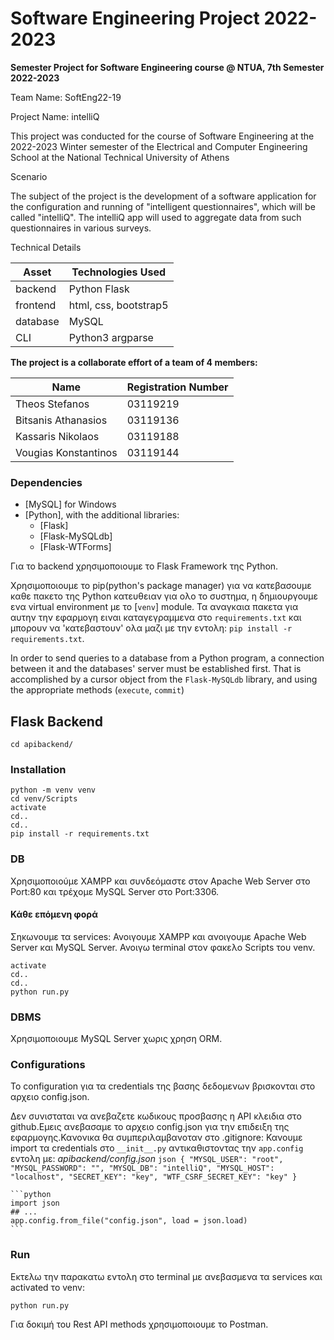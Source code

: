 # Software Engineering Project 2022-2023

**Semester Project for Software Engineering course @ NTUA, 7th Semester 2022-2023**

Team Name: SoftEng22-19

Project Name: intelliQ

This project was conducted for the course of Software Engineering at the 2022-2023 Winter semester of the Electrical and Computer Engineering School at the National Technical University of Athens


Scenario

The subject of the project is the development of a software application for the configuration and
running  of "intelligent questionnaires", which will be called "intelliQ". The intelliQ app will
used to aggregate data from such questionnaires in various surveys.


Technical Details

| Asset | Technologies Used |
| ----- | ----------- |
| backend | Python Flask |
| frontend | html, css, bootstrap5 |
| database | MySQL |
| CLI | Python3 argparse |


**The project is a collaborate effort of a team of 4 members:**


| Name | Registration Number
| ----- | -----
| Theos Stefanos | 03119219
| Bitsanis Athanasios | 03119136
| Kassaris Nikolaos | 03119188
| Vougias Konstantinos | 03119144

### Dependencies

 - [MySQL] for Windows
 - [Python], with the additional libraries:
    - [Flask]
    - [Flask-MySQLdb]
    - [Flask-WTForms]

Για το backend χρησιμοποιoυμε το Flask Framework της Python.

Χρησιμοποιoυμε το pip(python's package manager) για να κατεβασουμε καθε πακετο της Python κατευθειαν για ολο το συστημα, η δημιουργουμε ενα virtual environment με το [`venv`] module.
Τα αναγκαια πακετα για αυτην την εφαρμογη ειναι καταγεγραμμενα στο `requirements.txt` και μπορουν να 'κατεβαστουν' ολα μαζι με την εντολη: `pip install -r requirements.txt`.

In order to send queries to a database from a Python program, a connection between it and the databases' server must be established first. That is accomplished by a cursor object from the `Flask-MySQLdb` library, and using the appropriate methods (`execute`, `commit`)

## Flask Backend
`cd apibackend/`
 
### Installation
 ```Σε περιβάλλον cmd
 python -m venv venv
 cd venv/Scripts
 activate
 cd..
 cd..
 pip install -r requirements.txt
 ```
 
### DB

Χρησιμοποιούμε XAMPP και συνδεόμαστε στον Apache Web Server στο Port:80 και τρέχομε MySQL Server στο Port:3306.
 
#### Κάθε επόμενη φορά
Σηκωνουμε τα services: Ανοιγουμε XAMPP και ανοιγουμε Apache Web Server και MySQL Server.
Ανοιγω terminal στον φακελο Scripts του venv. 
```
activate
cd..
cd..
python run.py
```
### DBMS
Χρησιμοποιουμε MySQL Server χωρις χρηση ORM. 

### Configurations

To configuration για τα credentials της βασης δεδομενων βρισκονται στο αρχειο config.json.

Δεν συνισταται να ανεβαζετε κωδικους προσβασης η API κλειδια στο github.Εμεις ανεβασαμε το αρχειο config.json για την επιδειξη της εφαρμογης.Κανονικα θα συμπεριλαμβανοταν στο .gitignore:
 Κανουμε import τα credentials στο `__init__.py` αντικαθιστοντας την `app.config` εντολη με:
    _apibackend/config.json_
    ```json
    {
        "MYSQL_USER": "root",
        "MYSQL_PASSWORD": "",
        "MYSQL_DB": "intelliQ",
        "MYSQL_HOST": "localhost",
        "SECRET_KEY": "key",
        "WTF_CSRF_SECRET_KEY": "key"
    }
    ```
   
    ```python
    import json
    ## ...
    app.config.from_file("config.json", load = json.load)
    ```

### Run
Εκτελω την παρακατω εντολη στο terminal με ανεβασμενα τα services και activated το venv:

```python run.py```

Για δοκιμή του Rest API methods χρησιμοποιoυμε το Postman.
